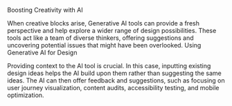 Boosting Creativity with AI

When creative blocks arise, Generative AI tools can provide a fresh perspective and help explore a wider range of design possibilities.
These tools act like a team of diverse thinkers, offering suggestions and uncovering potential issues that might have been overlooked.
Using Generative AI for Design

Providing context to the AI tool is crucial. In this case, inputting existing design ideas helps the AI build upon them rather than suggesting the same ideas.
The AI can then offer feedback and suggestions, such as focusing on user journey visualization, content audits, accessibility testing, and mobile optimization.